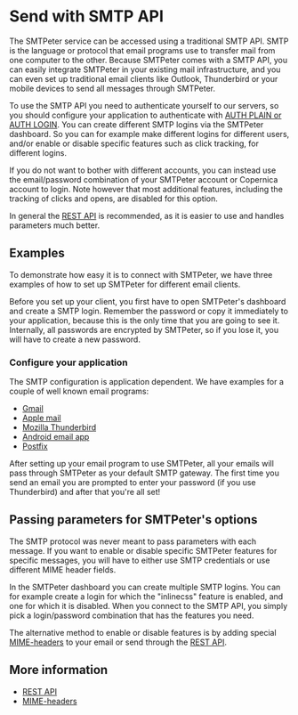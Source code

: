 # Send with SMTP API

The SMTPeter service can be accessed using a traditional SMTP API. SMTP is 
the language or protocol that email programs use to transfer mail from 
one computer to the other. Because SMTPeter comes with a SMTP API, you can 
easily integrate SMTPeter in your existing mail infrastructure, and you can 
even set up traditional email clients like Outlook, Thunderbird or your 
mobile devices to send all messages through SMTPeter.

To use the SMTP API you need to authenticate yourself to our servers,
so you should configure your application to authenticate with
<a href="https://en.wikipedia.org/wiki/SMTP_Authentication" target="_blank">AUTH PLAIN or AUTH LOGIN</a>.
You can create different SMTP logins via the SMTPeter dashboard. 
So you can for example make different logins for different users, and/or enable or disable specific features such
as click tracking, for different logins.

If you do not want to bother with different accounts, you can instead use the 
email/password combination of your SMTPeter account or Copernica account to login.
Note however that most additional features, including the tracking of clicks and opens, are disabled for this option.

In general the [REST API](./rest-api) is recommended, as it is easier to use 
and handles parameters much better.

## Examples

To demonstrate how easy it is to connect with SMTPeter, we have three 
examples of how to set up SMTPeter for different email clients.

Before you set up your client, you first have to open SMTPeter's dashboard
and create a SMTP login. Remember the password or copy it immediately to 
your application, because this is the only time that you are going to 
see it. Internally, all passwords are encrypted by SMTPeter, so if you lose 
it, you will have to create a new password.


### Configure your application

The SMTP configuration is application dependent. We have examples 
for a couple of well known email programs:

* [Gmail](gmail "Example of setting up Gmail")
* [Apple mail](applemail "Example of setting up Mozilla Firefox")
* [Mozilla Thunderbird](thunderbird "Example of setting up Mozilla Thunderbird")
* [Android email app](android "Example of setting up Android email app")
* [Postfix](postfix "Example of setting up Postfix")

After setting up your email program to use SMTPeter, all your emails will 
pass through SMTPeter as your default SMTP gateway. The first time you send 
an email you are prompted to enter your password (if you use Thunderbird) 
and after that you're all set!


## Passing parameters for SMTPeter's options

The SMTP protocol was never meant to pass parameters with each message. If you want to
enable or disable specific SMTPeter features for specific messages, you will have 
to either use SMTP credentials or use different MIME header fields.

In the SMTPeter dashboard you can create multiple SMTP logins. You can for example
create a login for which the "inlinecss" feature is enabled, and one for which it
is disabled. When you connect to the SMTP API, you simply pick a login/password
combination that has the features you need.

The alternative method to enable or disable features is by adding special
[MIME-headers](smtp-headers) to your email or send through the [REST API](./rest-api).

## More information

* [REST API](./rest-api)
* [MIME-headers](smtp-headers)
